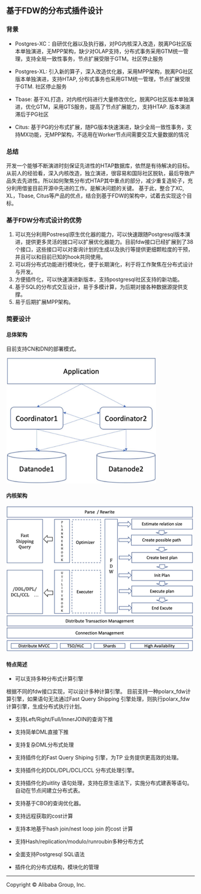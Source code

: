 ## 基于FDW的分布式插件设计

### 背景

* Postgres-XC：自研优化器以及执行器，对PG内核深入改造，脱离PG社区版本单独演进，无MPP架构，缺少对OLAP支持，分布式事务采用GTM统一管理，支持全局一致性事务，节点扩展受限于GTM。社区停止服务

* Postgres-XL: 引入新的算子，深入改造优化器，采用MPP架构，脱离PG社区版本单独演进，支持HTAP, 分布式事务也采用GTM统一管理，节点扩展受限于GTM. 社区停止服务

* Tbase: 基于XL打造，对内核代码进行大量修改优化，脱离PG社区版本单独演进，优化GTM，采用GTS服务，提高了节点扩展能力，支持HTAP. 版本演进滞后于PG社区

* Citus: 基于PG的分布式扩展，随PG版本快速演进，缺少全局一致性事务，支持MX功能，无MPP架构，不适用在Worker节点间需要交互大量数据的情况

### 总结

开发一个能够不断演进时刻保证先进性的HTAP数据库，依然是有待解决的目标。从前人的经验看，深入内核改造，独立演进，很容易和国际社区脱轨，最后导致产品失去先进性。所以如何聚焦分布式HTAP其中重点的部分，减少重复造轮子，充分利用借鉴目前开源中先进的工作。是解决问题的关键。 基于此，整合了XC, XL，Tbase, Citus等产品的优点，结合到基于FDW的架构中，试着去实现这个目标。


### 基于FDW分布式设计的优势

1.	可以充分利用Postresql原生优化器的能力，可以快速跟随Postgresql版本演进，提供更多灵活的接口可以扩展优化器能力。目前fdw接口已经扩展到了38个接口，这些接口可以对查询计划的生成以及执行等提供更细颗粒度的干预，并且可以和目前已知的hook共同使用。
2.	可以将分布式功能进行模块化，便于长期演化，利于将工作聚焦在分布式设计与开发。
3.	方便插件化，可以快速演进新版本，支持postgresql社区支持的新功能。
4.	基于SQL的分布式交互设计，易于多模计算，为后期对接各种数据源提供支撑。
5.	易于后期扩展MPP架构。

### 简要设计

#### 总体架构 

目前支持CN和DN的部署模式。

<img src="dis_sql_cn_dn.png" alt="Coordinator node and data node in distributed SQL computation" width="400"/> 

#### 内核架构

<img src="dis_sql_kernel_arch.png" alt="DB Kernel Components for distributed SQL computation" width="500"/> 

#### 特点简述

* 可以支持多种分布式计算引擎

根据不同的fdw接口实现，可以设计多种计算引擎。
目前支持一种polarx_fdw计算引擎，如果语句无法通过Fast Query Shipping 引擎处理，则执行polarx_fdw计算引擎，生成分布式执行计划。

* 支持Left/Right/Full/InnerJOIN的查询下推

* 支持简单DML直接下推

* 支持复杂DML分布式处理

* 支持插件化的Fast Query Shiping 引擎，为TP 业务提供更高效的处理。

* 支持插件化的DDL/DPL/DCL/CCL 分布式处理引擎。

* 支持插件化的uitlity 语句处理，支持在原生语法下，实施分布式建表等语句。自动在节点间建立分布式表。

* 支持基于CBO的查询优化器。

* 支持远程获取的cost计算

* 支持本地基于hash join/nest loop join 的cost 计算

* 支持Hash/replication/modulo/runroubin多种分布方式

* 全面支持Postgresql SQL语法

* 插件化的分布式结构，模块化的管理

___

Copyright © Alibaba Group, Inc.

